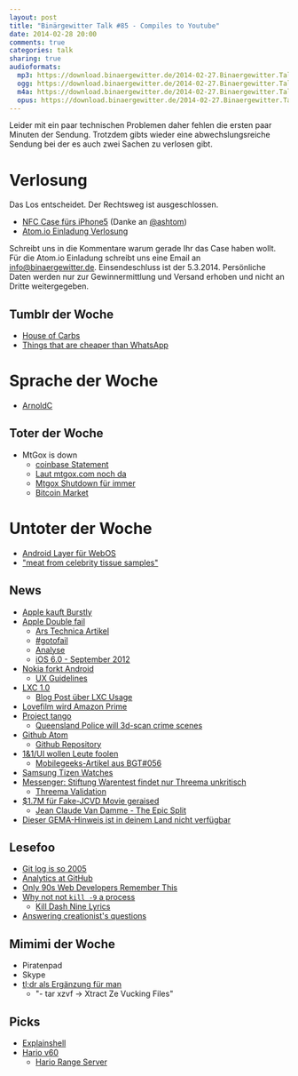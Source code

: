 ```yaml
---
layout: post
title: "Binärgewitter Talk #85 - Compiles to Youtube"
date: 2014-02-28 20:00
comments: true
categories: talk
sharing: true
audioformats:
  mp3: https://download.binaergewitter.de/2014-02-27.Binaergewitter.Talk.85.mp3
  ogg: https://download.binaergewitter.de/2014-02-27.Binaergewitter.Talk.85.ogg
  m4a: https://download.binaergewitter.de/2014-02-27.Binaergewitter.Talk.85.m4a
  opus: https://download.binaergewitter.de/2014-02-27.Binaergewitter.Talk.85.opus
---
```

Leider mit ein paar technischen Problemen daher fehlen die ersten paar Minuten der Sendung. Trotzdem gibts wieder eine abwechslungsreiche Sendung bei der es auch zwei Sachen zu verlosen gibt.

# Verlosung

Das Los entscheidet. Der Rechtsweg ist ausgeschlossen.

- [NFC Case fürs iPhone5](http://www.incipio.com/cashwrap) (Danke an [@ashtom](https://twitter.com/ashtom)\)
- [Atom.io Einladung Verlosung](http://atom.io)

Schreibt uns in die Kommentare warum gerade Ihr das Case haben wollt.
Für die Atom.io Einladung schreibt uns eine Email an info@binaergewitter.de.
Einsendeschluss ist der 5.3.2014. Persönliche Daten werden nur zur Gewinnermittlung und Versand erhoben und nicht an Dritte weitergegeben.


## Tumblr der Woche

- [House of Carbs](http://houseofcarbs.tumblr.com/)
- [Things that are cheaper than WhatsApp](http://thingsthatarecheaperthanwhatsapp.tumblr.com)

# Sprache der Woche

- [ArnoldC](https://github.com/lhartikk/ArnoldC)

## Toter der Woche

- MtGox is down
    * [coinbase Statement](http://blog.coinbase.com/post/77766809700/joint-statement-regarding-mtgox)
    * [Laut mtgox.com noch da](https://www.mtgox.com/)
    * [Mtgox Shutdown für immer](http://beta.slashdot.org/story/198687)
    * [Bitcoin Market](https://bitcoinity.org/markets)

# Untoter der Woche

- [Android Layer für WebOS](http://www.heise.de/newsticker/meldung/3-Jahre-zu-spaet-Android-Compatibility-Layer-fuer-WebOS-2123327.html)
- ["meat from celebrity tissue samples"](http://bitelabs.org/)


## News

- [Apple kauft Burstly](http://techcrunch.com/2014/02/21/rumor-testflight-owner-burstly-is-being-acquired-by-apple/)
- [Apple Double fail](https://www.imperialviolet.org/2014/02/22/applebug.html)
    * [Ars Technica Artikel](http://arstechnica.com/apple/2014/02/apple-releases-ios-7-0-6-and-6-1-6-to-patch-an-ssl-problem/)
    * [#gotofail](https://gotofail.com/)
    * [Analyse](http://avandeursen.com/2014/02/22/gotofail-security/)
    * [iOS 6.0 - September 2012 ](http://en.wikipedia.org/wiki/IOS_6#6.0)
- [Nokia forkt Android](http://www.engadget.com/2014/02/24/nokia-announces-the-x-its-first-android-phone/)
    * [UX Guidelines](http://developer.nokia.com/resources/library/nokia-x-ui/ux-checklist.html)
- [LXC 1.0](https://lists.linuxcontainers.org/pipermail/lxc-devel/2014-February/008165.html)
   - [Blog Post über LXC Usage](https://www.stgraber.org/2013/12/20/lxc-1-0-blog-post-series/)
- [Lovefilm wird Amazon Prime](https://www.amazon.de/gp/prime/pipeline/landing?ie=UTF8&primeCampaignId=preLaunchPVDEUK&ref=SWMpreannounce)
- [Project tango](http://www.google.com/atap/projecttango/)
    * [Queensland Police will 3d-scan crime scenes](http://www.3ders.org/articles/20140217-australian-police-using-3d-scanner-to-map-crime-scenes-in-minutes.html)
- [Github Atom](http://atom.io/)
    * [Github Repository](https://github.com/atom)
- [1&1/UI wollen Leute foolen](http://gebloggendings.wordpress.com/2014/02/26/11-bekampft-adblocker-durch-manipulation-und-irrefuhrung/)
    * [Mobilegeeks-Artikel aus BGT#056](http://www.mobilegeeks.de/adblock-plus-undercover-einblicke-in-ein-mafioeses-werbenetzwerk/)
 - [Samsung Tizen Watches](http://arstechnica.com/gadgets/2014/02/samsung-replaces-the-galaxy-gear-with-a-pair-of-tizen-powered-smartwatches/)
 - [Messenger: Stiftung Warentest findet nur Threema unkritisch](http://www.test.de/presse/pressemitteilungen/WhatsApp-Alternativen-Nur-Threema-ist-unkritisch-4674609-0/)
     * [Threema Validation](https://threema.ch/validation/)
- [$1.7M für Fake-JCVD Movie geraised](http://www.theverge.com/2014/2/21/5434618/fbi-bust-fake-jean-claude-van-damme-movie)
   * [Jean Claude Van Damme - The Epic Split](http://www.youtube.com/watch?v=M7FIvfx5J10)
- [Dieser GEMA-Hinweis ist in deinem Land nicht verfügbar](http://www.sueddeutsche.de/digital/rechtsstreit-um-sperrhinweise-gema-gewinnt-gegen-youtube-1.1898282)

## Lesefoo

- [Git log is so 2005](http://fredkschott.com/post/2014/02/git-log-is-so-2005)
- [Analytics at GitHub](http://johnnunemaker.com/analytics-at-github/)
- [Only 90s Web Developers Remember This](http://zachholman.com/posts/only-90s-developers)
- [Why not not `kill -9` a process](http://pythonsweetness.tumblr.com/post/74869073904/why-not-not-kill-9-a-process)
    * [Kill Dash Nine Lyrics](http://www.monzy.com/intro/killdashnine_lyrics.html)
- [Answering creationist's questions](http://www.slate.com/blogs/bad_astronomy/2014/02/06/religion_and_science_answering_creationists_questions.html)

## Mimimi der Woche

- Piratenpad
- Skype
- [tl;dr als Ergänzung für man](https://github.com/rprieto/tldr)
    * "- tar xzvf -> Xtract Ze Vucking Files"

## Picks

- [Explainshell](http://explainshell.com/)
- [Hario v60](http://amzn.to/1eqTLgZ)
    * [Hario Range Server](http://amzn.to/1cd5yk7)


